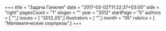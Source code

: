 +++
title = "Задача Галилея"
date = "2017-03-02T11:22:37+03:00"
side = "right"
pagesCount = "1"
slogan = ""
year = "2012"
startPage = "5"
authors = [ "",]
issues = [ "2012_05",]
illustrators = [ "",]
month = "05"
rubrics = [ "Математические сюрпризы",]
+++
